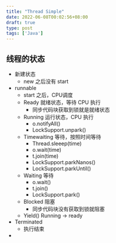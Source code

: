 ```yaml
---
title: "Thread Simple"
date: 2022-06-08T00:02:56+08:00
draft: true
type: post
tags: ['Java']
---
```


## 线程的状态

- 新建状态
  - new 之后没有 start
- runnable 
  - start 之后，CPU调度
  - Ready 就绪状态，等待 CPU 执行
    - 同步代码块获取到锁就是就绪状态
  - Running 运行状态，CPU 执行
    - o.notifyAll()
    - LockSupport.unpark()
  - Timewaiting 等待，按照时间等待
    - Thread.sleeep(time)
    - o.wait(time)
    - t.join(time)
    - LockSupport.parkNanos()
    - LockSupport.parkUntil()
  - Waiting 等待
    - o.wait()
    - t.join()
    - LockSupport.park()
  - Blocked 阻塞
    - 同步代码块没有获取到锁就阻塞
  - Yield()  Running -> ready
- Terminated 
  - 执行结束
- 
